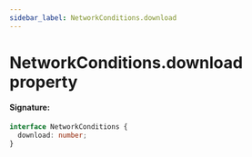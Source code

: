 ```yaml
---
sidebar_label: NetworkConditions.download
---
```


# NetworkConditions.download property

#### Signature:

```typescript
interface NetworkConditions {
  download: number;
}
```
